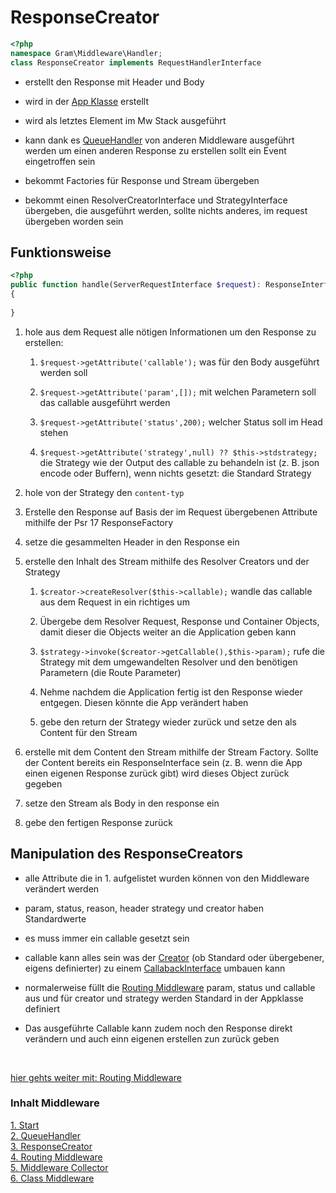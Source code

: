 # ResponseCreator

````php
<?php
namespace Gram\Middleware\Handler;
class ResponseCreator implements RequestHandlerInterface
````

- erstellt den Response mit Header und Body

- wird in der [App Klasse](../App/index.md) erstellt

- wird als letztes Element im Mw Stack ausgeführt

- kann dank es [QueueHandler](queuehandle.md) von anderen Middleware ausgeführt werden um einen anderen Response zu erstellen sollt ein Event eingetroffen sein

- bekommt Factories für Response und Stream übergeben

- bekommt einen ResolverCreatorInterface und StrategyInterface übergeben, die ausgeführt werden, sollte nichts anderes, im request übergeben worden sein

## Funktionsweise

````php
<?php
public function handle(ServerRequestInterface $request): ResponseInterface
{
	
}
````

1. hole aus dem Request alle nötigen Informationen um den Response zu erstellen:

	1. ``$request->getAttribute('callable');`` was für den Body ausgeführt werden soll

	1. ``$request->getAttribute('param',[]);`` mit welchen Parametern soll das callable ausgeführt werden

	1. ``$request->getAttribute('status',200);`` welcher Status soll im Head stehen

	1. ``$request->getAttribute('strategy',null) ?? $this->stdstrategy;`` die Strategy wie der Output des callable zu behandeln ist (z. B. json encode oder Buffern), wenn nichts gesetzt: die Standard Strategy

2. hole von der Strategy den ``content-typ``

3. Erstelle den Response auf Basis der im Request übergebenen Attribute mithilfe der Psr 17 ResponseFactory

4. setze die gesammelten Header in den Response ein

5. erstelle den Inhalt des Stream mithilfe des Resolver Creators und der Strategy

	1. ``$creator->createResolver($this->callable);`` wandle das callable aus dem Request in ein richtiges um
	
	1. Übergebe dem Resolver Request, Response und Container Objects, damit dieser die Objects weiter an die Application geben kann

	1. ``$strategy->invoke($creator->getCallable(),$this->param);`` rufe die Strategy mit dem umgewandelten Resolver und den benötigen Parametern (die Route Parameter)

	1. Nehme nachdem die Application fertig ist den Response wieder entgegen. Diesen könnte die App verändert haben
	
	1. gebe den return der Strategy wieder zurück und setze den als Content für den Stream

6. erstelle mit dem Content den Stream mithilfe der Stream Factory. Sollte der Content bereits ein ResponseInterface sein (z. B. wenn die App einen eigenen Response zurück gibt) wird dieses Object zurück gegeben

7. setze den Stream als Body in den response ein

8. gebe den fertigen Response zurück

## Manipulation des ResponseCreators

- alle Attribute die in 1. aufgelistet wurden können von den Middleware verändert werden

- param, status, reason, header strategy und creator haben Standardwerte

- es muss immer ein callable gesetzt sein

- callable kann alles sein was der [Creator](../ResolverCreator/index.md) (ob Standard oder übergebener, eigens definierter) zu einem [CallabackInterface](../Resolver/index.md) umbauen kann

- normalerweise füllt die [Routing Middleware](routingmw.md) param, status und callable aus und für creator und strategy werden Standard in der Appklasse definiert

- Das ausgeführte Callable kann zudem noch den Response direkt verändern und auch einn eigenen erstellen zun zurück geben

<br>

[hier gehts weiter mit: Routing Middleware](routingmw.md)

### Inhalt Middleware
[1. Start](index.md) <br>
[2. QueueHandler](queuehandle.md) <br>
[3. ResponseCreator](responsehandle.md) <br>
[4. Routing Middleware](routingmw.md) <br>
[5. Middleware Collector](mwcollector.md) <br>
[6. Class Middleware](classmw.md)